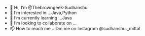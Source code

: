 - 👋 Hi, I’m @Thebrowngeek-Sudhanshu
- 👀 I’m interested in ...Java,Python
- 🌱 I’m currently learning ...Java
- 💞️ I’m looking to collaborate on ...
- 📫 How to reach me ...Dm me on Instagram @sudhanshu._mittal

<!---
Thebrowngeek-Sudhanshu/Thebrowngeek-Sudhanshu is a ✨ special ✨ repository because its `README.md` (this file) appears on your GitHub profile.
You can click the Preview link to take a look at your changes.
--->
